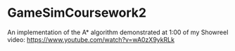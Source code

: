 # GameSimCoursework2

An implementation of the A* algorithm demonstrated at 1:00 of my Showreel video: https://www.youtube.com/watch?v=wA0zX9ykRLk

